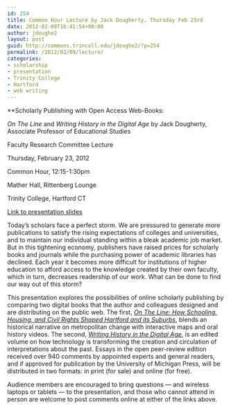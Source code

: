 ```yaml
---
id: 254
title: Common Hour Lecture by Jack Dougherty, Thursday Feb 23rd
date: 2012-02-09T16:41:54+00:00
author: jdoughe2
layout: post
guid: http://commons.trincoll.edu/jdoughe2/?p=254
permalink: /2012/02/09/lecture/
categories:
- scholarship
- presentation
- Trinity College
- Hartford
- web writing
---
```

**Scholarly Publishing with Open Access Web-Books:

_On The Line_ and _Writing History in the Digital Age_
by Jack Dougherty, Associate Professor of Educational Studies

Faculty Research Committee Lecture

Thursday, February 23, 2012

Common Hour, 12:15-1:30pm

Mather Hall, Rittenberg Lounge

Trinity College, Hartford CT

<a href="https://docs.google.com/presentation/d/1XknrcQp8YJ-aNjbDzBw1q0wniGG5MLHvgoRquaE8A2U/edit#slide=id.p" target="_blank">Link to presentation slides</a>

Today&#8217;s scholars face a perfect storm. We are pressured to generate more publications to satisfy the rising expectations of colleges and universities, and to maintain our individual standing within a bleak academic job market. But in this tightening economy, publishers have raised prices for scholarly books and journals while the purchasing power of academic libraries has declined. Each year it becomes more difficult for institutions of higher education to afford access to the knowledge created by their own faculty, which in turn, decreases readership of our work. What can be done to find our way out of this storm?

This presentation explores the possibilities of online scholarly publishing by comparing two digital books that the author and colleagues designed and are distributing on the public web. The first, _<a title="OnTheLine" href="http://OnTheLine.trincoll.edu" target="_blank">On The Line: How Schooling, Housing, and Civil Rights Shaped Hartford and its Suburbs</a>_, blends an historical narrative on metropolitan change with interactive maps and oral history videos. The second, _<a title="WritingHistory" href="http://WritingHistory.trincoll.edu" target="_blank">Writing History in the Digital Age</a>_, is an edited volume on how technology is transforming the creation and circulation of interpretations about the past. Essays in the open peer-review edition received over 940 comments by appointed experts and general readers, and if approved for publication by the University of Michigan Press, will be distributed in two formats: in print (for sale) and online (for free).

Audience members are encouraged to bring questions &#8212; and wireless laptops or tablets &#8212; to the presentation, and those who cannot attend in person are welcome to post comments online at either of the links above.
